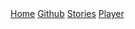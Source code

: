 <html lang="ru">
  <head>
    <meta charset="utf-8">
    <meta name="viewport" content="width=device-width, initial-scale=1">
    <link rel="stylesheet" href="https://cdnjs.cloudflare.com/ajax/libs/font-awesome/4.7.0/css/font-awesome.min.css">
    <title>Главная</title>
    <link href="icon2.png" rel="shortcut icon" type="image/x-icon">
    <meta name="description" content="Главная страница сайта Dilragon">
    <link rel="stylesheet" type="text/css" href="style1.css" rel="stylesheet">
    <style>
      h1 {
          visibility: collapse;
      }
    </style>
  </head>
  <body>
    <!--Меню сайта-->
    <div class="icon-bar">
      <a class="active" href="dilragon.github.com"><i class="fa fa-home"></i> Home</a> 
      <a href="https://github.com/Dilragon" target="_blank"><i class="fa fa-github"></i> Github</a> 
      <a href="my-stories.html"><i class="fa fa-book"></i> Stories</a> 
      <a href="player.html"><i class="fa fa-play"></i> Player</a> 
    </div>
  </body>
</html>
